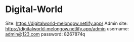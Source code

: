 # Digital-World

Site: https://digitalworld-melongow.netlify.app/
Admin site: https://digitalworld-melongow.netlify.app/admin
username: admin@123.com
password: 8267874q
